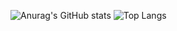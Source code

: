 ![Anurag's GitHub stats](https://github-readme-stats.vercel.app/api?username=ebolblga&show_icons=true&theme=github_dark&hide_border=true&disable_animations=true?count_private=true)
![Top Langs](https://github-readme-stats.vercel.app/api/top-langs/?username=ebolblga&layout=compact&show_icons=true&theme=github_dark&hide_border=true&disable_animations=true?count_private=true)

